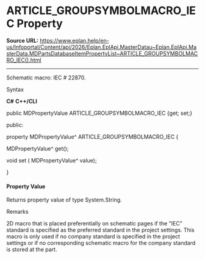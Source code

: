 # ARTICLE_GROUPSYMBOLMACRO_IEC Property

**Source URL:** https://www.eplan.help/en-us/Infoportal/Content/api/2026/Eplan.EplApi.MasterDatau~Eplan.EplApi.MasterData.MDPartsDatabaseItemPropertyList~ARTICLE_GROUPSYMBOLMACRO_IEC().html

---

Schematic macro: IEC # 22870.

Syntax

**C#**
**C++/CLI**


public MDPropertyValue ARTICLE_GROUPSYMBOLMACRO_IEC {get; set;}

public:

property MDPropertyValue^ ARTICLE_GROUPSYMBOLMACRO_IEC {

   MDPropertyValue^ get();

   void set (    MDPropertyValue^ value);

}


#### Property Value

Returns property value of type System.String.

Remarks

2D macro that is placed preferentially on schematic pages if the "IEC" standard is specified as the preferred standard in the project settings. This macro is only used if no company standard is specified in the project settings or if no corresponding schematic macro for the company standard is stored at the part.
